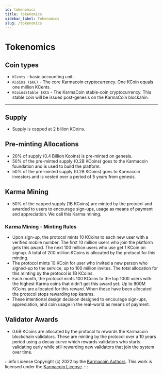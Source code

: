 ```yaml
---
id: tokenomics
title: Tokenomics
sidebar_label: Tokenomics
slug: /tokenomics
---
```


# Tokenomics

## Coin types
- `KCents` - basic accounting unit.
- `KCoins ($KC)` - The core Karmacoin cryptocurrency. One KCoin equals one million KCents.
- `KCoinsStable $KCS` - The KarmaCoin stable-coin cryptocurrency. This stable coin will be issued post-genesis on the KarmaCoin blockahin.
---

## Supply
- Supply is capped at 2 billion KCoins.

## Pre-minting Allocations
- 20% of supply (0.4 Billion Kcoins) is pre-minted on genesis.
- 50% of the pre-minted supply (0.2B KCoins) goes to the Karmacoin foundation and is used to build the platform.
- 50% of the pre-minted supply (0.2B KCoins) goes to Karmacoin investors and is vested over a period of 5 years from genesis.

## Karma Mining

- 50% of the capped supply (1B KCoins) are minted by the protocol and awarded to users to encourage sign-ups, usage as means of payment and appreciation. We call this Karma mining.

### Karma Mining - Minting Rules
- Upon sign-up, the protocol mints 10 KCoins to each new user with a verified mobile number. The first 10 million users who join the platform gets this award. The next 100 million users who use get 1 KCoin on signup. A total of 200 million KCoins is allocated by the protocol for this minting.
- The protocol mints 10 KCoin for user who invited a new person who signed-up to the service, up to 100 million invites. 
The total allocation for this minting by the protocol is 1B KCoins.
- Each month, the protocol mints 100 KCoins to the top 1000 users with the highest Karma coins that didn't get this award yet. Up to 800M KCoins are allocated for this reward. When these have been allocated the protocol stops rewarding top karams.
- These intentional design decision designed to encourage sign-ups, appreciation, and coin usage in the real-world as means of payment. 

## Validator Awards
- 0.6B KCoins are allocated by the protocol to rewards the Karmacoin blockchain validators. These are minting by the protocol over a 10 years period using a decay curve which rewards validators who starts validating early while still rewarding new validators that join the system over time.


:::info License
Copyright (c) 2022 by the [Karmacoin Authors](https://github.com/avive/karmacoin-docs). This work is licensed under the [Karmacoin License](/docs/license).
:::
